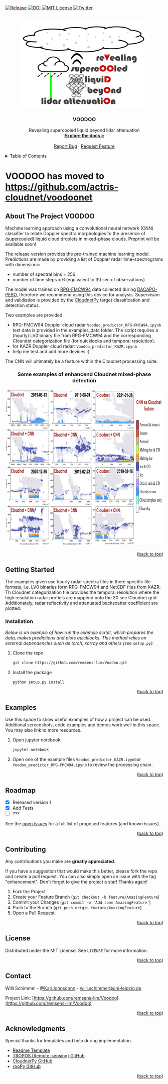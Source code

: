 <div id="top"></div>
<!--
*** Thanks for checking out the Best-README-Template. If you have a suggestion
*** that would make this better, please fork the repo and create a pull request
*** or simply open an issue with the tag "enhancement".
*** Don't forget to give the project a star!
*** Thanks again! Now go create something AMAZING! :D
-->



<!-- PROJECT SHIELDS -->
<!--
*** I'm using markdown "reference style" links for readability.
*** Reference links are enclosed in brackets [ ] instead of parentheses ( ).
*** See the bottom of this document for the declaration of the reference variables
*** for contributors-url, forks-url, etc. This is an optional, concise syntax you may use.
*** https://www.markdownguide.org/basic-syntax/#reference-style-links
-->

[![Release][release-shield]][release-url]
[![DOI][zenodo-shield]][zenodo-url]
[![MIT License][license-shield]][license-url]
[![Twitter](https://img.shields.io/twitter/follow/RSAtmos_LIM?style=for-the-badge)](https://twitter.com/RSAtmos_LIM)



<!-- PROJECT LOGO -->
<br />
<div align="center">
  <a href="https://github.com/remsens-lim/Voodoo">
    <img src="Voodoo/voodoo_logo.png" alt="Logo" width="420" height="280">
  </a>

  <h3 align="center">VOODOO</h3>

  <p align="center">
	Revealing supercooled liquid beyond lidar attenuation
    <br />
    <a href="https://github.com/remsens-lim/Voodoo"><strong>Explore the docs »</strong></a>
    <br />
    <br />
    <a href="https://github.com/remsens-lim/Voodoo/issues">Report Bug</a>
    ·
    <a href="https://github.com/remsens-lim/Voodoo/issues">Request Feature</a>
  </p>
</div>



<!-- TABLE OF CONTENTS -->
<details>
  <summary>Table of Contents</summary>
  <ol>
    <li>
      <a href="#about-the-project">About The Project</a>
      <ul>
        <li><a href="#built-with">Built With</a></li>
      </ul>
    </li>
    <li>
      <a href="#getting-started">Getting Started</a>
      <ul>
        <li><a href="#prerequisites">Prerequisites</a></li>
        <li><a href="#installation">Installation</a></li>
      </ul>
    </li>
    <li><a href="#usage">Usage</a></li>
    <li><a href="#roadmap">Roadmap</a></li>
    <li><a href="#contributing">Contributing</a></li>
    <li><a href="#license">License</a></li>
    <li><a href="#contact">Contact</a></li>
    <li><a href="#acknowledgments">Acknowledgments</a></li>
  </ol>
</details>


<!-- DEPRICATED VERSION -->
# VOODOO has moved to https://github.com/actris-cloudnet/voodoonet 


<!-- ABOUT THE PROJECT -->
## About The Project VOODOO

Machine learning approach using a convolutional neural network (CNN) classifier to relate Doppler spectra morphologies to the presence of (supercooled) liquid cloud droplets in mixed-phase clouds. Preprint will be available soon!

The release version provides the pre-trained machine learning model. Predictions are made by providing a list of Doppler radar time-spectrograms with dimensions: 
* number of spectral bins = 256
* number of time steps = 6 (equivalent to 30 sec of observations)

The model was trained on <a href="https://www.radiometer-physics.de/products/microwave-remote-sensing-instruments/94-ghz-fmcw-doppler-cloud-radar/">RPG-FMCW94</strong></a> data collected during <a href="https://dacapo.tropos.de/index.php/locations/15-dacapo-peso">DACAPO-PESO</strong></a>, therefore we recommend using this device for analysis. Supervision and validiation is provided by the <a href="https://github.com/actris-cloudnet/cloudnetpy">CloudnetPy</strong></a> target classification and detection status.

Two examples are provided:

* RPG-FMCW94 Doppler cloud radar `Voodoo_predictor_RPG-FMCW94.ipynb` test data is provided in the examples_data folder. The script requires a (hourly) LV0 binary file from RPG-FMCW94 and the corresponding Cloundet categorization file (for quicklooks and temporal resolution).
* for KAZR Doppler cloud radar: `Voodoo_predictor_KAZR.ipynb`
* help me test and add more devices :)


The CNN will ultimately be a feature within the Cloudnet processing suite. 

<div align="center">
  <h3 align="center">Some examples of enhancend Cloudnet mixed-phase detection </h3>
  <a href="https://github.com/remsens-lim/Voodoo">
    <img src="Voodoo/previews.png" alt="previews.png" width="1000" height="500">
  </a>
</div>

<p align="right">(<a href="#top">back to top</a>)</p>



<!-- GETTING STARTED -->
## Getting Started

The examples given use hourly radar spectra files in there specific file formats, i.e. LV0 binaries form RPG-FMCW94 and NetCDF files from KAZR. Th Cloudnet categorization file provides the temporal resolution where the high resolution radar profiels are mappend onto the 30 sec Cloudnet grid. Additionately, radar reflectivity and attenuated backscatter coefficient are plotted. 


### Installation

_Below is an example of how run the example script, which prepares the data, makes predictions and plots quicklooks. This method relies on external dependencies such as torch, xarray and others (see `setup.py`)._

1. Clone the repo
   ```sh
   git clone https://github.com/remsens-lim/Voodoo.git
   ```

2. Install the package
   ```sh
   python setup.py install
   ```

<p align="right">(<a href="#top">back to top</a>)</p>



<!-- USAGE EXAMPLES -->
## Examples

Use this space to show useful examples of how a project can be used. Additional screenshots, code examples and demos work well in this space. You may also link to more resources.

1. Open jupyter notebook
   ```sh
   jupyter notebook
   ```
2. Open one of the example files `Voodoo_predictor_KAZR.ipynb`or `Voodoo_predictor_RPG-FMCW94.ipynb` to review the processing chain.




<p align="right">(<a href="#top">back to top</a>)</p>



<!-- ROADMAP -->
## Roadmap

- [x] Released version 1
- [x] Add Tests
- [ ] ???

See the [open issues](https://github.com/KarlJohnsonnn/Voodoo/blob/release_v1/issues) for a full list of proposed features (and known issues).

<p align="right">(<a href="#top">back to top</a>)</p>



<!-- CONTRIBUTING -->
## Contributing

Any contributions you make are **greatly appreciated**.

If you have a suggestion that would make this better, please fork the repo and create a pull request. You can also simply open an issue with the tag "enhancement".
Don't forget to give the project a star! Thanks again!

1. Fork the Project
2. Create your Feature Branch (`git checkout -b feature/AmazingFeature`)
3. Commit your Changes (`git commit -m 'Add some AmazingFeature'`)
4. Push to the Branch (`git push origin feature/AmazingFeature`)
5. Open a Pull Request

<p align="right">(<a href="#top">back to top</a>)</p>



<!-- LICENSE -->
## License

Distributed under the MIT License. See `LICENSE` for more information.

<p align="right">(<a href="#top">back to top</a>)</p>



<!-- CONTACT -->
## Contact

Willi Schimmel - [@KarlJohnsonnn](https://twitter.com/KarlJohnsonnn) - willi.schimmel@uni-leipzig.de

Project Link: [https://github.com/remsens-lim/Voodoo](https://github.com/remsens-lim/Voodoo)

<p align="right">(<a href="#top">back to top</a>)</p>



<!-- ACKNOWLEDGMENTS -->
## Acknowledgments

Special thanks for templates and help during implementation.

* [Readme Template](https://github.com/othneildrew/Best-README-Template)
* [TROPOS (Remote-sensing) GitHub](https://github.com/lacros-tropos)
* [CloudnetPy GitHub](https://github.com/actris-cloudnet/cloudnetpy)
* [rpgPy GitHub](https://github.com/actris-cloudnet/rpgpy)

<p align="right">(<a href="#top">back to top</a>)</p>



<!-- MARKDOWN LINKS & IMAGES -->
<!-- https://www.markdownguide.org/basic-syntax/#reference-style-links -->

[zenodo-shield]: https://img.shields.io/badge/doi-10.5281%2Fzenodo.5970206-lightgrey?style=for-the-badge&logo=appveyor
[zenodo-url]: https://zenodo.org/badge/latestdoi/455474009

[release-shield]: https://img.shields.io/github/downloads/remsens-lim/Voodoo/v1.0.0/total?style=for-the-badge
[release-url]: https://zenodo.org/badge/latestdoi/455474009

[license-shield]: https://img.shields.io/github/license/othneildrew/Best-README-Template.svg?style=for-the-badge
[license-url]: https://github.com/remsens-lim/Voodoo/LICENSE

[product-screenshot]: Voodoo/voodoo_logo.png

